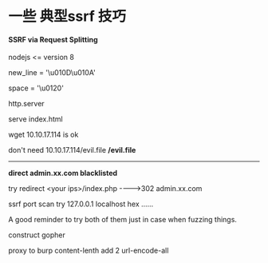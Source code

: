 # 一些 典型ssrf 技巧

#### SSRF via Request Splitting <a href="the-vulnerability-ssrf-via-request-splitting" id="the-vulnerability-ssrf-via-request-splitting"></a>

nodejs <= version 8

new\_line = '\u010D\u010A'&#x20;

space = '\u0120'



http.server

serve index.html

wget 10.10.17.114  is ok&#x20;

don't need 10.10.17.114/evil.file     **/evil.file**

****

**direct admin.xx.com   blacklisted**

try redirect       \<your ips>/index.php   ---->302         admin.xx.com   &#x20;



ssrf port scan   try 127.0.0.1 localhost hex ......

A good reminder to try both of them just in case when fuzzing things.



construct gopher

proxy to burp  content-lenth add 2     url-encode-all
